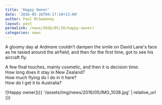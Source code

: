 ```yaml
---
title: 'Happy Owner'
date: '2016-05-26T04:17:10+13:00'
author: Paul McSweeney
layout: post
permalink: /news/2016/05/26/happy-owner/
categories: news
---
```


A gloomy day at Ardmore couldn’t dampen the smile on David Lane's face as he taxied around the airfield, and then for the first time, got to see his aircraft fly. 

A few final touches, mainly cosmetic, and then it is decision time:  
How long does it stay in New Zealand?  
How much flying do I do in it here?  
How do I get it to Australia?

![Happy owner]({{ '/assets/img/news/2016/05/IMG_1038.jpg' | relative_url }})
